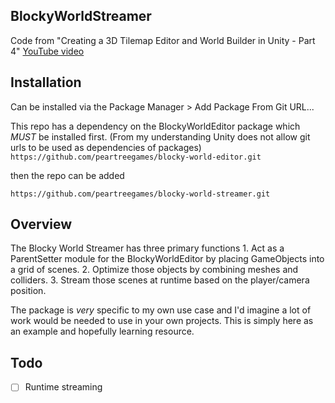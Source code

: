 ## BlockyWorldStreamer
Code from "Creating a 3D Tilemap Editor and World Builder in Unity - Part 4" [YouTube video](https://youtu.be/ZxWkhdcHD-4)

## Installation
Can be installed via the Package Manager > Add Package From Git URL...

This repo has a dependency on the BlockyWorldEditor package which *MUST* be installed first. (From my understanding Unity does not allow git urls to be used as dependencies of packages)
`https://github.com/peartreegames/blocky-world-editor.git`

then the repo can be added

`https://github.com/peartreegames/blocky-world-streamer.git`

## Overview

The Blocky World Streamer has three primary functions
    1. Act as a ParentSetter module for the BlockyWorldEditor by placing GameObjects into a grid of scenes.
    2. Optimize those objects by combining meshes and colliders.
    3. Stream those scenes at runtime based on the player/camera position.

The package is *very* specific to my own use case and I'd imagine a lot of work would be needed to use in your own projects. This is simply here as an example and hopefully learning resource.

## Todo

 - [ ] Runtime streaming